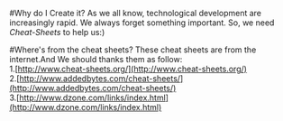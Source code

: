 #Why do I Create it?
As we all know, technological development are increasingly rapid. We always forget something important. So, 
we need *Cheat-Sheets* to help us:)

#Where's from the cheat sheets?
These cheat sheets are from the internet.And We should thanks them as follow:        
1.[http://www.cheat-sheets.org/](http://www.cheat-sheets.org/)     
2.[http://www.addedbytes.com/cheat-sheets/](http://www.addedbytes.com/cheat-sheets/)    
3.[http://www.dzone.com/links/index.html](http://www.dzone.com/links/index.html)    


